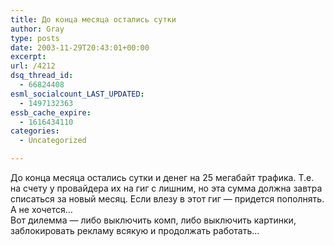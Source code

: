 ```yaml
---
title: До конца месяца остались сутки
author: Gray
type: posts
date: 2003-11-29T20:43:01+00:00
excerpt:
url: /4212
dsq_thread_id:
  - 66824408
esml_socialcount_LAST_UPDATED:
  - 1497132363
essb_cache_expire:
  - 1616434110
categories:
  - Uncategorized

---
```








До конца месяца остались сутки и денег на 25 мегабайт трафика. Т.е. на счету у провайдера их на гиг с лишним, но эта сумма должна завтра списаться за новый месяц. Если влезу в этот гиг &#8212; придется пополнять. А не хочется&#8230;  
Вот дилемма &#8212; либо выключить комп, либо выключить картинки, заблокировать рекламу всякую и продолжать работать&#8230;